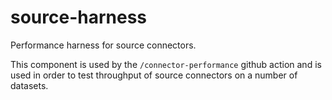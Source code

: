 # source-harness

Performance harness for source connectors.

This component is used by the `/connector-performance` github action and is used in order to test throughput of 
source connectors on a number of datasets.
